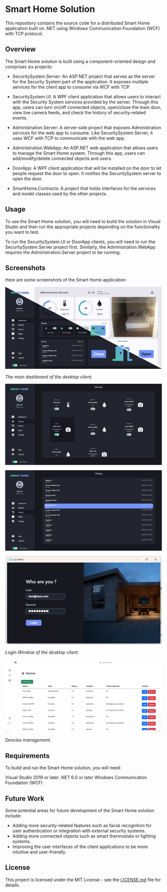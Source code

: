 # Smart Home Solution

This repository contains the source code for a distributed Smart Home application built on .NET using Windows Communication Foundation (WCF) with TCP protocol.

## Overview
The Smart Home solution is built using a component-oriented design and comprises six projects:

- SecuritySystem.Server: An ASP.NET project that serves as the server for the Security System part of the application. It exposes multiple services for the client app to consume via WCF with TCP.

- SecuritySystem.UI: A WPF client application that allows users to interact with the Security System services provided by the server. Through this app, users can turn on/off connected objects, open/close the main door, view live camera feeds, and check the history of security-related events.

- Administration.Server: A server-side project that exposes Administration services for the web app to consume. Like SecuritySystem.Server, it uses WCF with TCP to communicate with the web app.

- Administration.WebApp: An ASP.NET web application that allows users to manage the Smart Home system. Through this app, users can add/modify/delete connected objects and users.

- DoorApp: A WPF client application that will be installed on the door to let people request the door to open. It notifies the SecuritySystem server to open the door.

- SmartHome.Contracts: A project that holds interfaces for the services and model classes used by the other projects.

## Usage
To use the Smart Home solution, you will need to build the solution in Visual Studio and then run the appropriate projects depending on the functionality you want to test.

To run the SecuritySystem.UI or DoorApp clients, you will need to run the SecuritySystem.Server project first. Similarly, the Administration.WebApp requires the Administration.Server project to be running.

## Screenshots
Here are some screenshots of the Smart Home application:

![Security System Dashboard](/screenshots/dashboard.png)

*The main dashboard of the desktop client.*

![Security System Devices](/screenshots/devices.png)


![Security System History](/screenshots/history.png)


![Login Window](/screenshots/login.png)

*Login Window of the desktop client.*

![Devcies management](/screenshots/devices_manage.png)

*Devcies management.*

## Requirements
To build and run the Smart Home solution, you will need:

Visual Studio 2019 or later
.NET 6.0 or later
Windows Communication Foundation (WCF)
## Future Work
Some potential areas for future development of the Smart Home solution include:

- Adding more security-related features such as facial recognition for user authentication or integration with external security systems.
- Adding more connected objects such as smart thermostats or lighting systems.
- Improving the user interfaces of the client applications to be more intuitive and user-friendly.

## License
This project is licensed under the MIT License - see the [LICENSE.md]() file for details.
